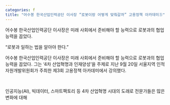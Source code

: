 ```yaml
---
categories: f
title: "어수봉 한국산업인력공단 이사장 “로봇이랑 어떻게 맞춰갈까” 고용정책 아카데미⑤"
---
```



어수봉 한국산업인력공단 이사장은 미래 사회에서 준비해야 할 능력으로 로봇과의 협업능력을 꼽았다.



&ldquo;로봇과 일하는 법을 알아야 한다.&rdquo;

어수봉 한국산업인력공단 이사장은 미래 사회에서 준비해야 할 능력으로 로봇과의 협업능력을 꼽았다. 그는 &lsquo;4차 산업혁명과 인재양성&rsquo;을 주제로 지난 9월 20일 서울지역 인적자원개발위원회가 주최한 제3회 고용정책 아카데미에서 강의했다.

&nbsp;

인공지능(AI), 빅데이터, 스마트팩토리 등 4차 산업혁명 시대의 도래로 전문가들은 많은 변화에 대해